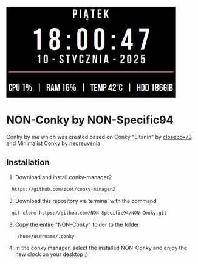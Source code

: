 ![Alt text](https://github.com/NON-Specific94/NON-Conky/blob/main/NON-Conky/NON-Conky.conf.png?raw=true)

# NON-Conky by NON-Specific94

Conky by me which was created based on Conky "Eltanin" by [closebox73](https://github.com/closebox73) and Minimalist Conky by [neoreuvenla
](https://github.com/neoreuvenla) 




## Installation

1. Download and install conky-manager2 

```bash
  https://github.com/zcot/conky-manager2
```
   
3. Download this repository via terminal with the command

```bash
  git clone https://github.com/NON-Specific94/NON-Conky.git
```

3.  Copy the entire "NON-Conky" folder to the folder
```bash
    /home/username/.conky
```
4. In the conky manager, select the installed NON-Conky and enjoy the new clock on your desktop ;)
